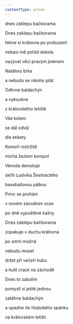 ```yaml
---
contentType: prose
---
```


<section>

dnes zaklepu bačkorama

Dnes zaklepu bačkorama

řekne si královna po probuzení

nebaví mě pořád dokola

nazývat věci pravým jménem

Natáhnu brka

a nebudu se nikoho ptát

Odhrne baldachýn

a vykoukne

z královského letiště

Vše kolem

se dál odvíjí

dle etikety

Komoří roztržitě

míchá žezlem kompot

Vévoda demoluje

skříň Ludvíka Šestnáctého

baseballovou pálkou

Princ se prohání

v novém závodním voze

po dně vypuštěné kašny

Dnes zaklepu bačkorama

zopakuje v duchu královna

po smrti možná

nebudu muset

držet při večeři hubu

a hulit crack na záchodě

Dnes to zabalím

pomyslí si ještě jednou

zatáhne baldachýn

a upadne do hlubokého spánku

na královském letišti

</section>
